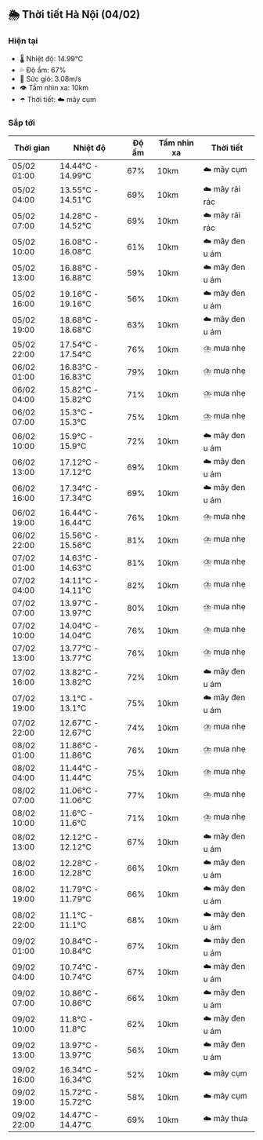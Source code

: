 ## 🌦️ Thời tiết Hà Nội (04/02)

### Hiện tại

- 🌡️ Nhiệt độ: 14.99℃
- 💦 Độ ẩm: 67%
- 💨 Sức gió: 3.08m/s
- 👁️ Tầm nhìn xa: 10km
- ☂️ Thời tiết: ☁️ mây cụm

### Sắp tới

| Thời gian | Nhiệt độ | Độ ẩm | Tầm nhìn xa | Thời tiết |
| --- | --- | --- | --- | --- |
| 05/02 01:00 | 14.44℃ - 14.99℃ | 67% | 10km | ☁️ mây cụm |
| 05/02 04:00 | 13.55℃ - 14.51℃ | 69% | 10km | ☁️ mây rải rác |
| 05/02 07:00 | 14.28℃ - 14.52℃ | 69% | 10km | ☁️ mây rải rác |
| 05/02 10:00 | 16.08℃ - 16.08℃ | 61% | 10km | ☁️ mây đen u ám |
| 05/02 13:00 | 16.88℃ - 16.88℃ | 59% | 10km | ☁️ mây đen u ám |
| 05/02 16:00 | 19.16℃ - 19.16℃ | 56% | 10km | ☁️ mây đen u ám |
| 05/02 19:00 | 18.68℃ - 18.68℃ | 63% | 10km | ☁️ mây đen u ám |
| 05/02 22:00 | 17.54℃ - 17.54℃ | 76% | 10km | ⛈️ mưa nhẹ |
| 06/02 01:00 | 16.83℃ - 16.83℃ | 79% | 10km | ⛈️ mưa nhẹ |
| 06/02 04:00 | 15.82℃ - 15.82℃ | 71% | 10km | ⛈️ mưa nhẹ |
| 06/02 07:00 | 15.3℃ - 15.3℃ | 75% | 10km | ⛈️ mưa nhẹ |
| 06/02 10:00 | 15.9℃ - 15.9℃ | 72% | 10km | ☁️ mây đen u ám |
| 06/02 13:00 | 17.12℃ - 17.12℃ | 69% | 10km | ☁️ mây đen u ám |
| 06/02 16:00 | 17.34℃ - 17.34℃ | 69% | 10km | ☁️ mây đen u ám |
| 06/02 19:00 | 16.44℃ - 16.44℃ | 76% | 10km | ⛈️ mưa nhẹ |
| 06/02 22:00 | 15.56℃ - 15.56℃ | 81% | 10km | ⛈️ mưa nhẹ |
| 07/02 01:00 | 14.63℃ - 14.63℃ | 81% | 10km | ⛈️ mưa nhẹ |
| 07/02 04:00 | 14.11℃ - 14.11℃ | 82% | 10km | ⛈️ mưa nhẹ |
| 07/02 07:00 | 13.97℃ - 13.97℃ | 80% | 10km | ⛈️ mưa nhẹ |
| 07/02 10:00 | 14.04℃ - 14.04℃ | 76% | 10km | ⛈️ mưa nhẹ |
| 07/02 13:00 | 13.77℃ - 13.77℃ | 76% | 10km | ⛈️ mưa nhẹ |
| 07/02 16:00 | 13.82℃ - 13.82℃ | 72% | 10km | ☁️ mây đen u ám |
| 07/02 19:00 | 13.1℃ - 13.1℃ | 75% | 10km | ☁️ mây đen u ám |
| 07/02 22:00 | 12.67℃ - 12.67℃ | 74% | 10km | ⛈️ mưa nhẹ |
| 08/02 01:00 | 11.86℃ - 11.86℃ | 76% | 10km | ⛈️ mưa nhẹ |
| 08/02 04:00 | 11.44℃ - 11.44℃ | 75% | 10km | ⛈️ mưa nhẹ |
| 08/02 07:00 | 11.06℃ - 11.06℃ | 77% | 10km | ⛈️ mưa nhẹ |
| 08/02 10:00 | 11.6℃ - 11.6℃ | 71% | 10km | ⛈️ mưa nhẹ |
| 08/02 13:00 | 12.12℃ - 12.12℃ | 67% | 10km | ☁️ mây đen u ám |
| 08/02 16:00 | 12.28℃ - 12.28℃ | 66% | 10km | ☁️ mây đen u ám |
| 08/02 19:00 | 11.79℃ - 11.79℃ | 66% | 10km | ☁️ mây đen u ám |
| 08/02 22:00 | 11.1℃ - 11.1℃ | 68% | 10km | ☁️ mây đen u ám |
| 09/02 01:00 | 10.84℃ - 10.84℃ | 67% | 10km | ☁️ mây đen u ám |
| 09/02 04:00 | 10.74℃ - 10.74℃ | 67% | 10km | ☁️ mây đen u ám |
| 09/02 07:00 | 10.86℃ - 10.86℃ | 66% | 10km | ☁️ mây đen u ám |
| 09/02 10:00 | 11.8℃ - 11.8℃ | 62% | 10km | ☁️ mây đen u ám |
| 09/02 13:00 | 13.97℃ - 13.97℃ | 56% | 10km | ☁️ mây đen u ám |
| 09/02 16:00 | 16.34℃ - 16.34℃ | 52% | 10km | ☁️ mây cụm |
| 09/02 19:00 | 15.72℃ - 15.72℃ | 58% | 10km | ☁️ mây cụm |
| 09/02 22:00 | 14.47℃ - 14.47℃ | 69% | 10km | ☁️ mây thưa |
